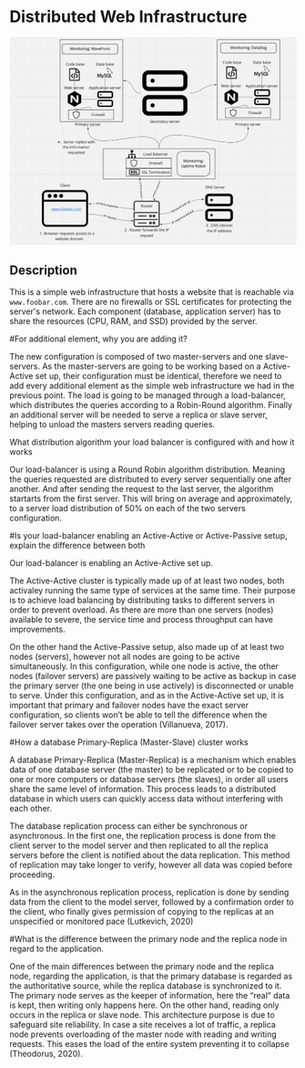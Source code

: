 # Distributed Web Infrastructure

![Distributed Web Infrastructure](1.DistributedWebInfrastructure.webp)

## Description

This is a simple web infrastructure that hosts a website that is reachable via `www.foobar.com`. There are no firewalls or SSL certificates for protecting the server's network. Each component (database, application server) has to share the resources (CPU, RAM, and SSD) provided by the server.

#For additional element, why you are adding it?

The new configuration is composed of two master-servers and one slave-servers. As the master-servers are going to be working based on a Active-Active set up, their configuration must be identical, therefore we need to add every additional element as the simple web infrastructure we had in the previous point. The load is going to be managed through a load-balancer, which distributes the queries according to a Robin-Round algorithm. Finally an additional server will be needed to serve a replica or slave server, helping to unload the masters servers reading queries.

What distribution algorithm your load balancer is configured with and how it works

Our load-balancer is using a Round Robin algorithm distribution. Meaning the queries requested are distributed to every server sequentially one after another. And after sending the request to the last server, the algorithm startarts from the first server. This will bring on average and approximately, to a server load distribution of 50% on each of the two servers configuration.

#Is your load-balancer enabling an Active-Active or Active-Passive setup, explain the difference between both

Our load-balancer is enabling an Active-Active set up.

The Active-Active cluster is typically made up of at least two nodes, both activaley running the same type of services at the same time. Their purpose is to achieve load balancing by distributing tasks to different servers in order to prevent overload. As there are more than one servers (nodes) available to severe, the service time and process throughput can have improvements.

On the other hand the Active-Passive setup, also made up of at least two nodes (servers), however not all nodes are going to be active simultaneously. In this configuration, while one node is active, the other nodes (failover servers) are passively waiting to be active as backup in case the primary server (the one being in use actively) is disconnected or unable to serve. Under this configuration, and as in the Active-Active set up, it is important that primary and failover nodes have the exact server configuration, so clients won’t be able to tell the difference when the failover server takes over the operation (Villanueva, 2017).

#How a database Primary-Replica (Master-Slave) cluster works

A database Primary-Replica (Master-Replica) is a mechanism which enables data of one database server (the master) to be replicated or to be copied to one or more computers or database servers (the slaves), in order all users share the same level of information. This process leads to a distributed database in which users can quickly access data without interfering with each other.

The database replication process can either be synchronous or asynchronous. In the first one, the replication process is done from the client server to the model server and then replicated to all the replica servers before the client is notified about the data replication. This method of replication may take longer to verify, however all data was copied before proceeding.

As in the asynchronous replication process, replication is done by sending data from the client to the model server, followed by a confirmation order to the client, who finally gives permission of copying to the replicas at an unspecified or monitored pace (Lutkevich, 2020)

#What is the difference between the primary node and the replica node in regard to the application.

One of the main differences between the primary node and the replica node, regarding the application, is that the primary database is regarded as the authoritative source, while the replica database is synchronized to it. The primary node serves as the keeper of information, here the “real” data is kept, then writing only happens here. On the other hand, reading only occurs in the replica or slave node. This architecture purpose is due to safeguard site reliability. In case a site receives a lot of traffic, a replica node prevents overloading of the master node with reading and writing requests. This eases the load of the entire system preventing it to collapse (Theodorus, 2020).
